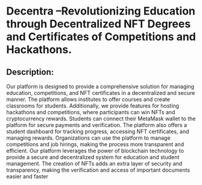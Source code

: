 # Decentra –Revolutionizing Education through Decentralized NFT Degrees and Certificates of Competitions and Hackathons.

## Description: 
Our platform is designed to provide a comprehensive solution for managing education, competitions, and NFT certificates in a decentralized and secure manner. The platform allows institutes to offer courses and create classrooms for students. Additionally, we provide features for hosting hackathons and competitions, where participants can win NFTs and cryptocurrency rewards.
Students can connect their MetaMask wallet to the platform for secure payments and verification. The platform also offers a student dashboard for tracking progress, accessing NFT certificates, and managing rewards. Organizations can use the platform to manage competitions and job hirings, making the process more transparent and efficient.
Our platform leverages the power of blockchain technology to provide a secure and decentralized system for education and student management. The creation of NFTs adds an extra layer of security and transparency, making the verification and access of important documents easier and faster
